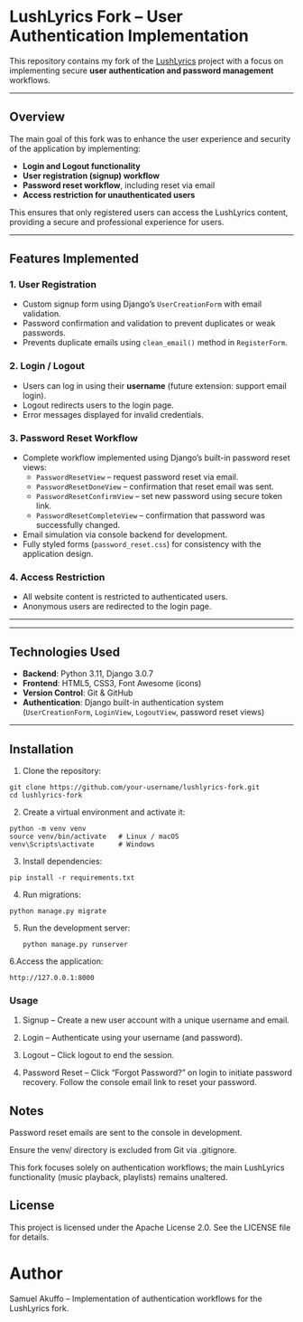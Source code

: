 # LushLyrics Fork – User Authentication Implementation

This repository contains my fork of the [LushLyrics](https://github.com/original-repo](https://github.com/mohammedwed/Lushlyrics-insecure)) project with a focus on implementing secure **user authentication and password management** workflows.

---

## Overview

The main goal of this fork was to enhance the user experience and security of the application by implementing:

- **Login and Logout functionality**  
- **User registration (signup) workflow**  
- **Password reset workflow**, including reset via email  
- **Access restriction for unauthenticated users**  

This ensures that only registered users can access the LushLyrics content, providing a secure and professional experience for users.

---

## Features Implemented

### 1. User Registration
- Custom signup form using Django’s `UserCreationForm` with email validation.
- Password confirmation and validation to prevent duplicates or weak passwords.
- Prevents duplicate emails using `clean_email()` method in `RegisterForm`.

### 2. Login / Logout
- Users can log in using their **username** (future extension: support email login).
- Logout redirects users to the login page.
- Error messages displayed for invalid credentials.

### 3. Password Reset Workflow
- Complete workflow implemented using Django’s built-in password reset views:
  - `PasswordResetView` – request password reset via email.
  - `PasswordResetDoneView` – confirmation that reset email was sent.
  - `PasswordResetConfirmView` – set new password using secure token link.
  - `PasswordResetCompleteView` – confirmation that password was successfully changed.
- Email simulation via console backend for development.
- Fully styled forms (`password_reset.css`) for consistency with the application design.

### 4. Access Restriction
- All website content is restricted to authenticated users.
- Anonymous users are redirected to the login page.

---


---

## Technologies Used

- **Backend**: Python 3.11, Django 3.0.7  
- **Frontend**: HTML5, CSS3, Font Awesome (icons)  
- **Version Control**: Git & GitHub  
- **Authentication**: Django built-in authentication system (`UserCreationForm`, `LoginView`, `LogoutView`, password reset views)  

---

## Installation

1. Clone the repository:

```
git clone https://github.com/your-username/lushlyrics-fork.git
cd lushlyrics-fork
```

2. Create a virtual environment and activate it:
```
python -m venv venv
source venv/bin/activate   # Linux / macOS
venv\Scripts\activate      # Windows
```
3. Install dependencies:
```
pip install -r requirements.txt
```

4. Run migrations:
```
python manage.py migrate
```
5. Run the development server:
   ```
   python manage.py runserver
   ```
6.Access the application:
```
http://127.0.0.1:8000
```

### Usage

1. Signup – Create a new user account with a unique username and email.

2. Login – Authenticate using your username (and password).

3. Logout – Click logout to end the session.

4. Password Reset – Click “Forgot Password?” on login to initiate password recovery. Follow the console email link to reset your password.

## Notes

Password reset emails are sent to the console in development.

Ensure the venv/ directory is excluded from Git via .gitignore.

This fork focuses solely on authentication workflows; the main LushLyrics functionality (music playback, playlists) remains unaltered.

## License

This project is licensed under the Apache License 2.0. See the LICENSE file for details.

# Author

Samuel Akuffo – Implementation of authentication workflows for the LushLyrics fork.


